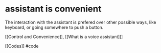 # assistant is convenient
The interaction with the assistant is prefered over other possible ways, like keyboard, or going somewhere to push a button.

[[Control and Convenience]], [[What is a voice assistant]]]

[[Codes]] #code